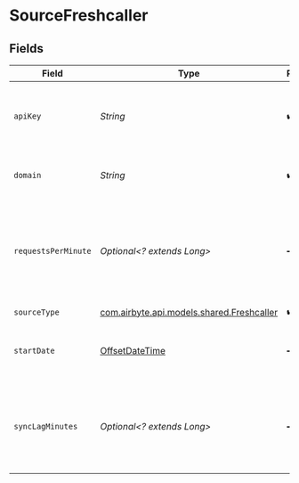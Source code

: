 # SourceFreshcaller


## Fields

| Field                                                                                                                                                     | Type                                                                                                                                                      | Required                                                                                                                                                  | Description                                                                                                                                               | Example                                                                                                                                                   |
| --------------------------------------------------------------------------------------------------------------------------------------------------------- | --------------------------------------------------------------------------------------------------------------------------------------------------------- | --------------------------------------------------------------------------------------------------------------------------------------------------------- | --------------------------------------------------------------------------------------------------------------------------------------------------------- | --------------------------------------------------------------------------------------------------------------------------------------------------------- |
| `apiKey`                                                                                                                                                  | *String*                                                                                                                                                  | :heavy_check_mark:                                                                                                                                        | Freshcaller API Key. See the <a href="https://docs.airbyte.com/integrations/sources/freshcaller">docs</a> for more information on how to obtain this key. |                                                                                                                                                           |
| `domain`                                                                                                                                                  | *String*                                                                                                                                                  | :heavy_check_mark:                                                                                                                                        | Used to construct Base URL for the Freshcaller APIs                                                                                                       | snaptravel                                                                                                                                                |
| `requestsPerMinute`                                                                                                                                       | *Optional<? extends Long>*                                                                                                                                | :heavy_minus_sign:                                                                                                                                        | The number of requests per minute that this source allowed to use. There is a rate limit of 50 requests per minute per app per account.                   |                                                                                                                                                           |
| `sourceType`                                                                                                                                              | [com.airbyte.api.models.shared.Freshcaller](../../models/shared/Freshcaller.md)                                                                           | :heavy_check_mark:                                                                                                                                        | N/A                                                                                                                                                       |                                                                                                                                                           |
| `startDate`                                                                                                                                               | [OffsetDateTime](https://docs.oracle.com/javase/8/docs/api/java/time/OffsetDateTime.html)                                                                 | :heavy_minus_sign:                                                                                                                                        | UTC date and time. Any data created after this date will be replicated.                                                                                   | 2022-01-01T12:00:00Z                                                                                                                                      |
| `syncLagMinutes`                                                                                                                                          | *Optional<? extends Long>*                                                                                                                                | :heavy_minus_sign:                                                                                                                                        | Lag in minutes for each sync, i.e., at time T, data for the time range [prev_sync_time, T-30] will be fetched                                             |                                                                                                                                                           |
